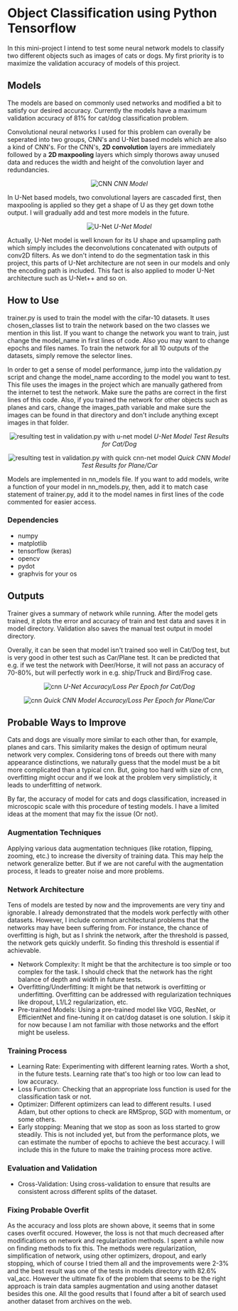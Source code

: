 # Object Classification using Python Tensorflow
In this mini-project I intend to test some neural network models to classify two different objects such as images of cats or dogs. My first priority is to maximize the validation accuracy of models of this project.  

## Models
The models are based on commonly used networks and modified a bit to satisfy our desired accuracy. Currently the models have a maximum validation accuracy of 81% for cat/dog classification problem.

Convolutional neural networks I used for this problem can overally be seperated into two groups, CNN's and U-Net based models which are also a kind of CNN's. For the CNN's, **2D convolution** layers are immediately followed by a **2D maxpooling** layers which simply thorows away unused data and reduces the width and height of the convolution layer and redundancies.

<p align="center">
  <img src="Doc/cnn.jpg" alt="CNN" />
  <em>CNN Model</em>
</p>

In U-Net based models, two convolutional layers are cascaded first, then maxpooling is applied so they get a shape of U as they get down tothe output. I will gradually add and test more models in the future.

<p align="center">
  <img src="Doc/unet_1.jpg" alt="U-Net" />
  <em>U-Net Model</em>
</p>

Actually, U-Net model is well known for its U shape and upsampling path which simply includes the deconvolutions concatenated with outputs of conv2D filters. As we don't intend to do the segmentation task in this project, this parts of U-Net architecture are not seen in our models and only the encoding path is included. This fact is also applied to moder U-Net architecture such as U-Net++ and so on. 

## How to Use
trainer.py is used to train the model with the cifar-10 datasets. It uses chosen_classes list to train the network based on the two classes we mention in this list. If you want to change the network you want to train, just change the model_name in first lines of code. Also you may want to change epochs and files names. To train the network for all 10 outputs of the datasets, simply remove the selector lines.

In order to get a sense of model performance, jump into the validation.py script and change the model_name according to the model you want to test. This file uses the images in the project which are manually gathered from the internet to test the network. Make sure the paths are correct in the first lines of this code. Also, if you trained the network for other objects such as planes and cars, change the images_path variable and make sure the images can be found in that directory and don't include anything except images in that folder. 

<p align="center">
  <img src="models/unet/unet_CatDog_validation.png" alt="resulting test in validation.py with u-net model" />
  <em>U-Net Model Test Results for Cat/Dog</em>
</p>

<p align="center">
  <img src="models/quickcnn/quickcnn_AirplaneAutomobile_validation.png" alt="resulting test in validation.py with quick cnn-net model" />
  <em>Quick CNN Model Test Results for Plane/Car</em>
</p>

Models are implemented in nn_models file. If you want to add models, write a function of your model in nn_models.py, then, add it to match case statement of trainer.py, add it to the model names in first lines of the code commented for easier access.

### Dependencies
- numpy
- matplotlib
- tensorflow (keras)
- opencv
- pydot
- graphvis for your os

## Outputs
Trainer gives a summary of network while running. After the model gets trained, it plots the error and accuracy of train and test data and saves it in model directory. Validation also saves the manual test output in model directory.

Overally, it can be seen that model isn't trained soo well in Cat/Dog test, but is very good in other test such as Car/Plane test. It can be predicted that e.g. if we test the network with Deer/Horse, it will not pass an accuracy of 70-80%, but will perfectly work in e.g. ship/Truck and Bird/Frog case.  

<p align="center">
  <img src="models/unet/unet_CatDog_performance.png" alt="cnn" />
  <em>U-Net Accuracy/Loss Per Epoch for Cat/Dog</em>
</p>

<p align="center">
  <img src="models/quickcnn/quickcnn_AirplaneAutomobile_performance.png" alt="cnn" />
  <em>Quick CNN Model Accuracy/Loss Per Epoch for Plane/Car</em>
</p>

## Probable Ways to Improve
Cats and dogs are visually more similar to each other than, for example, planes and cars. This similarity makes the design of optimum neural network very complex. Considering tons of breeds out there with many appearance distinctions, we naturally guess that the model must be a bit more complicated than a typical cnn. But, going too hard with size of cnn, overfitting might occur and if we look at the problem very simplisticly, it leads to underfitting of network.

By far, the accuracy of model for cats and dogs classification, increased in microscopic scale with this procedure of testing models. I have a limited ideas at the moment that may fix the issue (Or not).

### Augmentation Techniques
Applying various data augmentation techniques (like rotation, flipping, zooming, etc.) to increase the diversity of training data. This may help the network generalize better. But if we are not careful with the augmentation process, it leads to greater noise and more problems.
### Network Architecture
Tens of models are tested by now and the improvements are very tiny and ignorable. I already demonstrated that the models work perfectly with other datasets. However, I include common architectural problems that the networks may have been suffering from. For instance, the chance of overfitting is high, but as I shrink the network, after the threshold is passed, the network gets quickly underfit. So finding this threshold is essential if achievable.
- Network Complexity: It might be that the architecture is too simple or too complex for the task. I should check that the network has the right balance of depth and width in future tests.
- Overfitting/Underfitting: It might be that network is overfitting or underfitting. Overfitting can be addressed with regularization techniques like dropout, L1/L2 regularization, etc. 
- Pre-trained Models: Using a pre-trained model like VGG, ResNet, or EfficientNet and fine-tuning it on cat/dog dataset is one solution. I skip it for now because I am not familiar with those networks and the effort might be useless.
### Training Process
- Learning Rate: Experimenting with different learning rates. Worth a shot, in the future tests. Learning rate that's too high or too low can lead to low accuracy.
- Loss Function: Checking that an appropriate loss function is used for the classification task or not.
- Optimizer: Different optimizers can lead to different results. I used Adam, but other options to check are RMSprop, SGD with momentum, or some others.
- Early stopping: Meaning that we stop as soon as loss started to grow steadily. This is not included yet, but from the performance plots, we can estimate the number of epochs to achieve the best accuracy. I will include this in the future to make the training process more active.
### Evaluation and Validation
- Cross-Validation: Using cross-validation to ensure that results are consistent across different splits of the dataset.
### Fixing Probable Overfit
As the accuracy and loss plots are shown above, it seems that in some cases overfit occured. However, the loss is not that much decreased after modifications on network and regularization methods. I spent a while now on finding methods to fix this. The methods were regularizatiion, simplification of network, using other optimizers, dropout, and early stopping, which of course I tried them all and the improvements were 2-3% and the best result was one of the tests in models directory with 82.6% val_acc. However the ultimate fix of the problem that seems to be the right approach is train data samples augmentation and using another dataset besides this one. All the good results that I found after a bit of search used another dataset from archives on the web.
